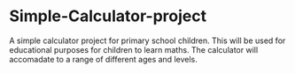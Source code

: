 # Simple-Calculator-project
A simple calculator project for primary school children. This will be used for educational purposes for children to learn maths. The calculator will accomadate to a range of different ages and levels.
